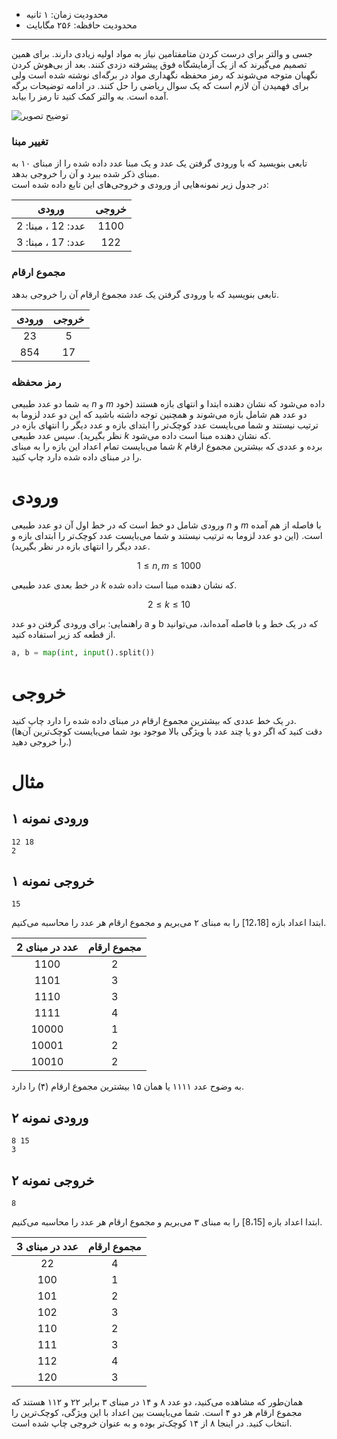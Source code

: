 + محدودیت زمان: ۱ ثانیه
+ محدودیت حافظه: ۲۵۶ مگابایت

----------  
  
جسی و والتر برای درست کردن متامفتامین نیاز به مواد اولیه زیادی دارند. برای همین تصمیم می‌گیرند که از یک آزمایشگاه فوق پیشرفته دزدی کنند. بعد از بی‌هوش کردن نگهبان متوجه می‌شوند که رمز محفظه نگهداری مواد در برگه‌ای نوشته شده است ولی برای فهمیدن آن لازم است که یک سوال ریاضی را حل کنند. در ادامه توضیحات برگه آمده است. به والتر کمک کنید تا رمز را بیابد.

![توضیح تصویر](https://s8.uupload.ir/files/screenshot_20240218_142031_youtube_kzb9.jpg)

### تغییر مبنا
تابعی بنویسید که با ورودی گرفتن یک عدد و یک مبنا عدد داده شده را از مبنای ۱۰ به مبنای ذکر شده ببرد و آن را خروجی بدهد.  
در جدول زیر نمونه‌هایی از ورودی و خروجی‌های این تابع داده شده است:

|     ورودی          |        خروجی       |
|:------------------:|:------------------:|
|عدد: 12 ، مبنا: 2|1100|
|عدد: 17 ، مبنا: 3|122|

### مجموع ارقام
تابعی بنویسید که با ورودی گرفتن یک عدد مجموع ارقام آن را خروجی بدهد.

|        ورودی       |        خروجی       |
|:------------------:|:------------------:|
|        23          |          5         |
|        854         |          17        |

### رمز محفظه
به شما دو عدد طبیعی $n$ و $m$ داده می‌شود که نشان دهنده ابتدا و انتهای بازه هستند (خود دو عدد هم شامل بازه می‌شوند و همچنین توجه داشته باشید که این دو عدد لزوما به ترتیب نیستند و شما می‌بایست عدد کوچک‌تر را ابتدای بازه و عدد دیگر را انتهای بازه در نظر بگیرید).
سپس عدد طبیعی $k$ که نشان دهنده مبنا است داده می‌شود.  
شما می‌بایست تمام اعداد این بازه را به مبنای $k$ برده و عددی که بیشترین مجموع ارقام را در مبنای داده شده دارد چاپ کنید.

# ورودی

ورودی شامل دو خط است که در خط اول آن دو عدد طبیعی $n$ و $m$ با فاصله از هم آمده است.
(این دو عدد لزوما به ترتیب نیستند و شما می‌بایست عدد کوچک‌تر را ابتدای بازه و عدد دیگر را انتهای بازه در نظر بگیرید).

$$1 \le n, m \le 1000$$

در خط بعدی عدد طبیعی $k$ که نشان دهنده مبنا است داده شده.

$$2 \le k \le 10$$

راهنمایی: برای ورودی گرفتن دو عدد a و b که در یک خط و با فاصله آمده‌اند، می‌توانید از قطعه کد زیر استفاده کنید.
```python
a, b = map(int, input().split())
```


# خروجی

در یک خط عددی که بیشترین مجموع ارقام در مبنای داده شده را دارد چاپ کنید.  
(دقت کنید که اگر دو یا چند عدد با ویژگی بالا موجود بود شما می‌بایست کوچک‌ترین آن‌ها را خروجی دهید.)

# مثال
## ورودی نمونه ۱
```
12 18
2
```


## خروجی نمونه ۱
```
15
```

ابتدا اعداد بازه [12،18] را به مبنای ۲ می‌بریم و مجموع ارقام هر عدد را محاسبه می‌کنیم.  
 
 |        عدد در مبنای 2       |        مجموع ارقام       |
|:------------------:|:------------------:|
|        1100          |          2         |
|        1101         |          3        |
|        1110         |          3        |
|        1111         |          4        |
|        10000         |          1        |
|        10001         |          2        |
|        10010         |          2        |  

به وضوح عدد ۱۱۱۱ یا همان ۱۵ بیشترین مجموع ارقام (۴) را دارد.

## ورودی نمونه ۲
```
8 15
3
```


## خروجی نمونه ۲
```
8
```

ابتدا اعداد بازه [8،15] را به مبنای ۳ می‌بریم و مجموع ارقام هر عدد را محاسبه می‌کنیم.  

 |        عدد در مبنای 3       |        مجموع ارقام       |
|:------------------:|:------------------:|
|        22          |          4         |
|        100         |          1        |
|        101         |          2        |
|        102         |          3        |
|        110         |          2        |
|        111         |          3        |
|        112         |          4        |
|        120         |          3        |  
 
همان‌طور که مشاهده می‌کنید، دو عدد ۸ و ۱۴ در مبنای ۳ برابر ۲۲ و ۱۱۲ هستند که مجموع ارقام هر دو ۴ است. شما می‌بایست بین اعداد با این ویژگی، کوچک‌ترین را انتخاب کنید. در اینجا ۸ از ۱۴ کوچک‌تر بوده و به عنوان خروجی چاپ شده است.
